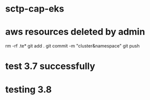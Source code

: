 # sctp-cap-eks

# aws resources deleted by admin
rm -rf .te*
git add .
git commit -m "cluster&namespace"
git push

# test 3.7 successfully
# testing 3.8